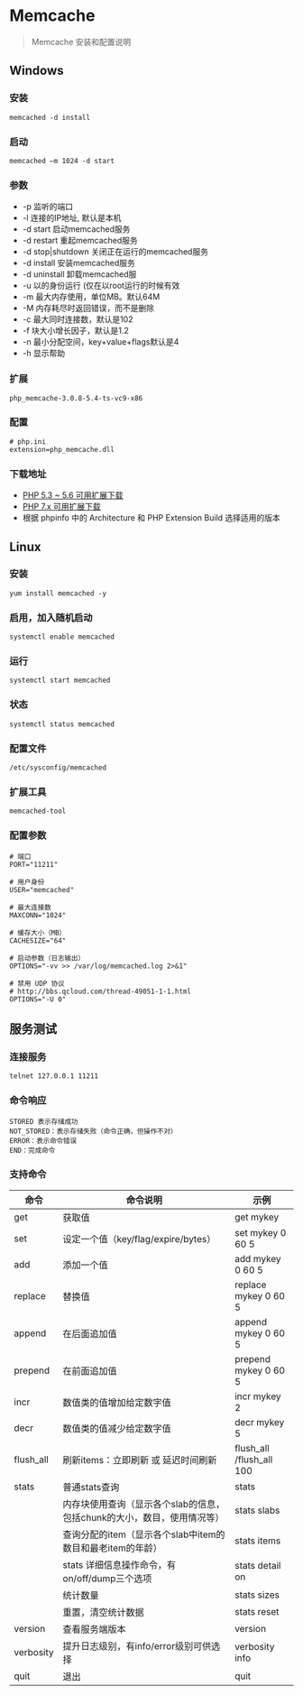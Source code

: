 # Memcache

> Memcache 安装和配置说明

## Windows

### 安装
	memcached -d install

### 启动
	memcached –m 1024 -d start

### 参数
- -p 监听的端口
- -l 连接的IP地址, 默认是本机
- -d start 启动memcached服务
- -d restart 重起memcached服务
- -d stop|shutdown 关闭正在运行的memcached服务
- -d install 安装memcached服务
- -d uninstall 卸载memcached服
- -u 以的身份运行 (仅在以root运行的时候有效
- -m 最大内存使用，单位MB。默认64M
- -M 内存耗尽时返回错误，而不是删除
- -c 最大同时连接数，默认是102
- -f 块大小增长因子，默认是1.2
- -n 最小分配空间，key+value+flags默认是4
- -h 显示帮助

### 扩展
	php_memcache-3.0.8-5.4-ts-vc9-x86

### 配置

	# php.ini
	extension=php_memcache.dll

### 下载地址

- [PHP 5.3 ~ 5.6 可用扩展下载](https://windows.php.net/downloads/pecl/releases/memcache/)
- [PHP 7.x 可用扩展下载](https://github.com/nono303/PHP7-memcache-dll)
- 根据 phpinfo 中的 Architecture 和 PHP Extension Build 选择适用的版本

## Linux

### 安装 
	yum install memcached -y

### 启用，加入随机启动
	systemctl enable memcached

### 运行
	systemctl start memcached

### 状态
	systemctl status memcached

### 配置文件
	/etc/sysconfig/memcached

### 扩展工具
	memcached-tool

### 配置参数

	# 端口
	PORT="11211"

	# 用户身份
	USER="memcached"

	# 最大连接数
	MAXCONN="1024"

	# 缓存大小（MB）
	CACHESIZE="64"

	# 启动参数（日志输出）
	OPTIONS="-vv >> /var/log/memcached.log 2>&1"

	# 禁用 UDP 协议
	# http://bbs.qcloud.com/thread-49051-1-1.html
	OPTIONS="-U 0"

## 服务测试

### 连接服务

	telnet 127.0.0.1 11211

### 命令响应

	STORED 表示存储成功 
	NOT_STORED：表示存储失败（命令正确，但操作不对） 
	ERROR：表示命令错误
	END：完成命令
	
### 支持命令

| 命令 | 命令说明 | 示例 |
| ------ | ------ | ------ |
| get | 获取值 | get mykey |
| set | 设定一个值（key/flag/expire/bytes） | set mykey 0 60 5 |
| add | 添加一个值 | add mykey 0 60 5 |
| replace | 替换值 | replace mykey 0 60 5 |
| append | 在后面追加值 | append mykey 0 60 5 |
| prepend | 在前面追加值 | prepend mykey 0 60 5 |
| incr | 数值类的值增加给定数字值 | incr mykey 2 |
| decr | 数值类的值减少给定数字值 | decr mykey 5 |
| flush_all | 刷新items：立即刷新 或 延迟时间刷新 | flush_all /flush_all 100 |
| stats | 普通stats查询 | stats |
| | 内存块使用查询（显示各个slab的信息，包括chunk的大小，数目，使用情况等） | stats slabs |
| | 查询分配的item（显示各个slab中item的数目和最老item的年龄） | stats items |
| | stats 详细信息操作命令，有on/off/dump三个选项 | stats detail on |
| | 统计数量 | stats sizes |
| | 重置，清空统计数据 | stats reset |
| version | 查看服务端版本 | version |
| verbosity | 提升日志级别，有info/error级别可供选择 | verbosity info |
| quit | 退出 | quit |
